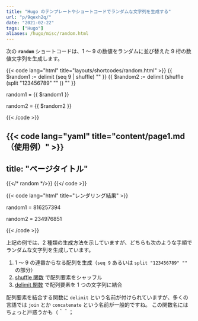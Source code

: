 ```yaml
---
title: "Hugo のテンプレートやショートコードでランダムな文字列を生成する"
url: "p/9qexh2q/"
date: "2021-02-22"
tags: ["Hugo"]
aliases: /hugo/misc/random.html
---
```


次の __`random`__ ショートコードは、1 〜 9 の数値をランダムに並び替えた 9 桁の数値文字列を生成します。

{{< code lang="html" title="layouts/shortcodes/random.html" >}}
{{ $random1 := delimit (seq 9 | shuffle) "" }}
{{ $random2 := delimit (shuffle (split "123456789" "" )) "" }}

<p>random1 = {{ $random1 }}</p>
<p>random2 = {{ $random2 }}</p>
{{< /code >}}

{{< code lang="yaml" title="content/page1.md（使用例）" >}}
---
title: "ページタイトル"
---

{{</* random */>}}
{{</ code >}}

{{< code lang="html" title="レンダリング結果" >}}
<p>random1 = 816257394</p>
<p>random2 = 234976851</p>
{{< /code >}}

上記の例では、2 種類の生成方法を示していますが、どちらも次のような手順でランダムな文字列を生成しています。

1. 1 〜 9 の連番からなる配列を生成（`seq 9` あるいは `split "123456789" ""` の部分）
2. [shuffle 関数](https://gohugo.io/functions/shuffle/) で配列要素をシャッフル
3. [delimit 関数](https://gohugo.io/functions/delimit/) で配列要素を 1 つの文字列に結合

配列要素を結合する関数に `delimit` という名前が付けられていますが、多くの言語では `join` とか `concatenate` という名前が一般的ですね。
この関数名にはちょっと戸惑うかも（＾＾；

